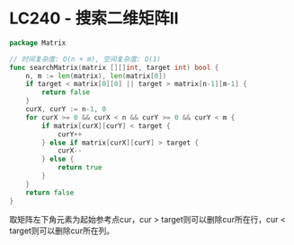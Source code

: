 # LC240 - 搜索二维矩阵II

```go title="SearchA2DMatrixII.go" linenums="1"
package Matrix

// 时间复杂度: O(n + m), 空间复杂度: O(1)
func searchMatrix(matrix [][]int, target int) bool {
	n, m := len(matrix), len(matrix[0])
	if target < matrix[0][0] || target > matrix[n-1][m-1] {
		return false
	}
	curX, curY := n-1, 0
	for curX >= 0 && curX < n && curY >= 0 && curY < m {
		if matrix[curX][curY] < target {
			curY++
		} else if matrix[curX][curY] > target {
			curX--
		} else {
			return true
		}
	}
	return false
}
```

取矩阵左下角元素为起始参考点cur，cur > target则可以删除cur所在行，cur < target则可以删除cur所在列。